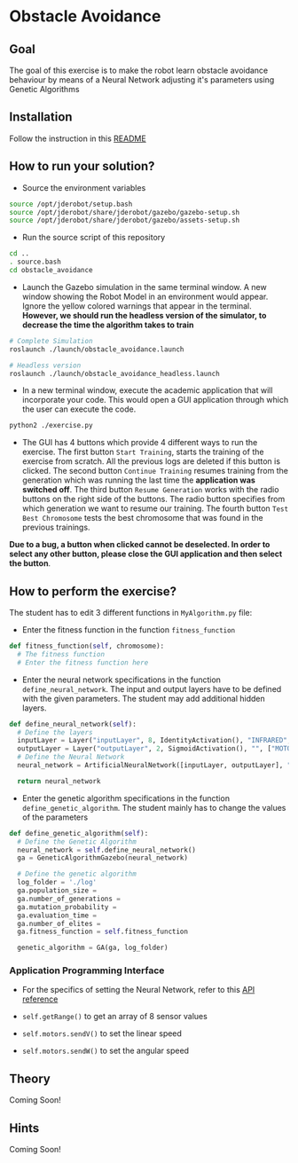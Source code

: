 # Obstacle Avoidance

## Goal
The goal of this exercise is to make the robot learn obstacle avoidance behaviour by means of a Neural Network adjusting it's parameters using Genetic Algorithms

## Installation
Follow the instruction in this [README](./../README.md)

## How to run your solution?

- Source the environment variables

```bash
source /opt/jderobot/setup.bash
source /opt/jderobot/share/jderobot/gazebo/gazebo-setup.sh
source /opt/jderobot/share/jderobot/gazebo/assets-setup.sh
```

- Run the source script of this repository

```bash
cd ..
. source.bash
cd obstacle_avoidance
```

- Launch the Gazebo simulation in the same terminal window. A new window showing the Robot Model in an environment would appear. Ignore the yellow colored warnings that appear in the terminal. **However, we should run the headless version of the simulator, to decrease the time the algorithm takes to train**

```bash
# Complete Simulation
roslaunch ./launch/obstacle_avoidance.launch

# Headless version
roslaunch ./launch/obstacle_avoidance_headless.launch
```

- In a new terminal window, execute the academic application that will incorporate your code. This would open a GUI application through which the user can execute the code.

```bash
python2 ./exercise.py
```

- The GUI has 4 buttons which provide 4 different ways to run the exercise. The first button `Start Training`, starts the training of the exercise from scratch. All the previous logs are deleted if this button is clicked. The second button `Continue Training` resumes training from the generation which was running the last time the **application was switched off**. The third button `Resume Generation` works with the radio buttons on the right side of the buttons. The radio button specifies from which generation we want to resume our training. The fourth button `Test Best Chromosome` tests the best chromosome that was found in the previous trainings.

**Due to a bug, a button when clicked cannot be deselected. In order to select any other button, please close the GUI application and then select the button**.

## How to perform the exercise?
The student has to edit 3 different functions in `MyAlgorithm.py` file:

- Enter the fitness function in the function `fitness_function`

```python
def fitness_function(self, chromosome):
  # The fitness function
  # Enter the fitness function here
```

- Enter the neural network specifications in the function `define_neural_network`. The input and output layers have to be defined with the given parameters. The student may add additional hidden layers. 

```python
def define_neural_network(self):
  # Define the layers
  inputLayer = Layer("inputLayer", 8, IdentityActivation(), "INFRARED", ["outputLayer"])
  outputLayer = Layer("outputLayer", 2, SigmoidActivation(), "", ["MOTORS"])
  # Define the Neural Network
  neural_network = ArtificialNeuralNetwork([inputLayer, outputLayer], "STATIC")

  return neural_network
```

- Enter the genetic algorithm specifications in the function `define_genetic_algorithm`.  The student mainly has to change the values of the parameters

```python
def define_genetic_algorithm(self):
  # Define the Genetic Algorithm
  neural_network = self.define_neural_network()
  ga = GeneticAlgorithmGazebo(neural_network)

  # Define the genetic algorithm
  log_folder = './log'
  ga.population_size = 
  ga.number_of_generations =    
  ga.mutation_probability = 
  ga.evaluation_time = 
  ga.number_of_elites = 
  ga.fitness_function = self.fitness_function

  genetic_algorithm = GA(ga, log_folder)
```

### Application Programming Interface

- For the specifics of setting the Neural Network, refer to this [API reference](./../libraries/neural_networks/README.md)

- `self.getRange()` to get an array of 8 sensor values

- `self.motors.sendV()` to set the linear speed

- `self.motors.sendW()` to set the angular speed 

## Theory
Coming Soon!

## Hints
Coming Soon!
